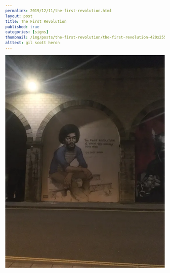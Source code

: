 ```yaml
---
permalink: 2019/12/11/the-first-revolution.html
layout: post
title: The First Revolution
published: true
categories: [signs]
thumbnail: /img/posts/the-first-revolution/the-first-revolution-420x255.webp
alttext: gil scott heron
---
```


![Gil Scott Heron](/img/posts/the-first-revolution/the-first-revolution.webp)
